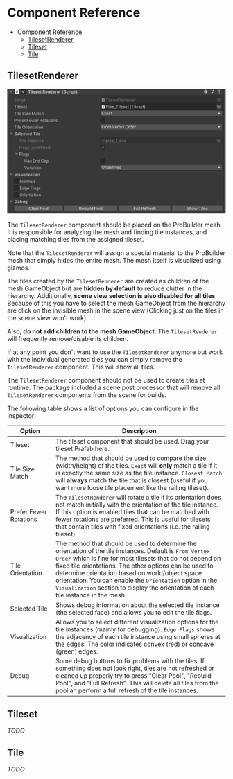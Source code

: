 # Component Reference

- [Component Reference](#component-reference)
  - [TilesetRenderer](#tilesetrenderer)
  - [Tileset](#tileset)
  - [Tile](#tile)


## TilesetRenderer

![TilesetRenderer Inspector](/Docs/Media/tileset_renderer.png)

The `TilesetRenderer` component should be placed on the ProBuilder mesh. It is responsible for analyzing the mesh and finding tile instances, and placing matching tiles from the assigned tileset. 

Note that the `TilesetRenderer` will assign a special material to the ProBuilder mesh that simply hides the entire mesh. The mesh itself is visualized using gizmos.

The tiles created by the `TilesetRenderer` are created as children of the mesh GameObject but are **hidden by default** to reduce clutter in the hierarchy. Additionally, **scene view selection is also disabled for all tiles**. Because of this you have to select the mesh GameObject from the hierarchy are click on the invisible mesh in the scene view (Clicking just on the tiles in the scene view won't work).

Also, **do not add children to the mesh GameObject**. The `TilesetRenderer` will frequently remove/disable its children.

If at any point you don't want to use the `TilesetRenderer` anymore but work with the individual generated tiles you can simply remove the `TilesetRenderer` component. This will show all tiles.

The `TilesetRenderer` component should not be used to create tiles at runtime. The package included a scene post processor that will remove all `TilesetRenderer` components from the scene for builds.

The following table shows a list of options you can configure in the inspector:

| Option                 | Description                                                                                                                                                                                                                                                                                                                                                                                                                           |
| ---------------------- | ------------------------------------------------------------------------------------------------------------------------------------------------------------------------------------------------------------------------------------------------------------------------------------------------------------------------------------------------------------------------------------------------------------------------------------- |
| Tileset                | The tileset component that should be used. Drag your tileset Prafab here.                                                                                                                                                                                                                                                                                                                                                             |
| Tile Size Match        | The method that should be used to compare the size (width/height) of the tiles. `Exact` will **only** match a tile if it is exactly the same size as the tile instance. `Closest Match` will **always** match the tile that is closest (useful if you want more loose tile placement like the railing tileset).                                                                                                                       |
| Prefer Fewer Rotations | The `TilesetRenderer` will rotate a tile if its orientation does not match initially with the orientation of the tile instance. If this option is enabled tiles that can be matched with fewer rotations are preferred. This is useful for tilesets that contain tiles with fixed orientations (i.e. the railing tileset).                                                                                                            |
| Tile Orientation       | The method that should be used to determine the orientation of the tile instances. Default is `From Vertex Order` which is fine for most tilesets that do not depend on fixed tile orientations. The other options can be used to determine orientation based on world/object space orientation. You can enable the `Orientation` option in the `Visualization` section to display the orientation of each tile instance in the mesh. |
| Selected Tile          | Shows debug information about the selected tile instance (the selected face) and allows you to edit the tile flags.                                                                                                                                                                                                                                                                                                                   |
| Visualization          | Allows you to select different visualization options for the tile instances (mainly for debugging). `Edge Flags` shows the adjacency of each tile instance using small spheres at the edges. The color indicates convex (red) or concave (green) edges.                                                                                                                                                                               |
| Debug                  | Some debug buttons to fix problems with the tiles. If something does not look right, tiles are not refreshed or cleaned up properly try to press "Clear Pool", "Rebuild Pool", and "Full Refresh". This will delete all tiles from the pool an perform a full refresh of the tile instances.                                                                                                                                          |

## Tileset

*TODO*

## Tile

*TODO*